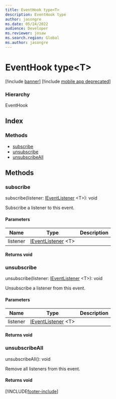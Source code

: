 ```yaml
---
title: EventHook type<T>
description: EventHook type
author: jasongre
ms.date: 05/24/2022
audience: Developer
ms.reviewer: josaw
ms.search.region: Global
ms.author: jasongre
---
```


# EventHook type&lt;T&gt;

[!include [banner](../../../../includes/banner.md)]
[!include [mobile app deprecated](../../../../includes/mobile-app-deprecation-banner.md)]

### Hierarchy

EventHook <br>

## Index

### Methods

* [subscribe](event-ievent-ieventhook.md#subscribe)
* [unsubscribe](event-ievent-ieventhook.md#unsubscribe)
* [unsubscribeAll](event-ievent-ieventhook.md#unsubscribeall)

## Methods

### subscribe


subscribe(listener: [IEventListener](../modules/event-ievent.md#ieventlistener) &lt;T&gt;): void

Subscribe a listener to this event.


#### Parameters

| Name | Type | Description |
| ---- | ---- | ----------- |
| listener|[IEventListener](../modules/event-ievent.md#ieventlistener) &lt;T&gt;||

#### Returns void

### unsubscribe


unsubscribe(listener: [IEventListener](../modules/event-ievent.md#ieventlistener) &lt;T&gt;): void

Unsubscribe a listener from this event.


#### Parameters

| Name | Type | Description |
| ---- | ---- | ----------- |
| listener|[IEventListener](../modules/event-ievent.md#ieventlistener) &lt;T&gt;||

#### Returns void

### unsubscribeAll


unsubscribeAll(): void

Remove all listeners from this event.

#### Returns void



[!INCLUDE[footer-include](../../../../../../includes/footer-banner.md)]
